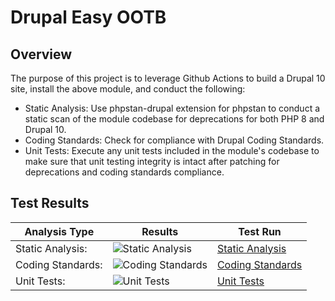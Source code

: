 # Drupal Easy OOTB

## Overview

The purpose of this project is to leverage Github Actions to build a Drupal 10 site, install the above module, and conduct the following:

* Static Analysis:  Use phpstan-drupal extension for phpstan to conduct a static scan of the module codebase for deprecations for both PHP 8 and Drupal 10.
* Coding Standards:  Check for compliance with Drupal Coding Standards.
* Unit Tests:  Execute any unit tests included in the module's codebase to make sure that unit testing integrity is intact after patching for deprecations and coding standards compliance.

## Test Results

| Analysis Type | Results | Test Run |
| ----- | ----- | ----- |
| Static Analysis: | ![Static Analysis](https://github.com/Drupal-10-Compatibility/deeotb/actions/workflows/static_analysis.yml/badge.svg) | [Static Analysis](https://github.com/Drupal-10-Compatibility/deeotb/actions/workflows/static_analysis.yml) |
| Coding Standards: | ![Coding Standards](https://github.com/Drupal-10-Compatibility/deeotb/actions/workflows/coding_standards.yml/badge.svg) | [Coding Standards](https://github.com/Drupal-10-Compatibility/deeotb/actions/workflows/coding_standards.yml) |
| Unit Tests: | ![Unit Tests](https://github.com/Drupal-10-Compatibility/deeotb/actions/workflows/unit_tests.yml/badge.svg) | [Unit Tests](https://github.com/Drupal-10-Compatibility/deeotb/actions/workflows/unit_tests.yml) |
